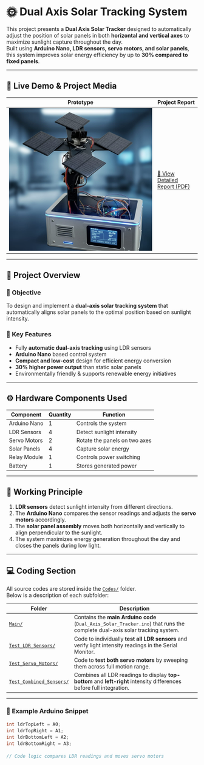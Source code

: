 # 🌞 Dual Axis Solar Tracking System

This project presents a **Dual Axis Solar Tracker** designed to automatically adjust the position of solar panels in both **horizontal and vertical axes** to maximize sunlight capture throughout the day.  
Built using **Arduino Nano, LDR sensors, servo motors, and solar panels**, this system improves solar energy efficiency by up to **30% compared to fixed panels**.

---

## 🚀 Live Demo & Project Media

| Prototype | Project Report |
|------------|----------------|
| ![Dual Axis Solar Tracker Prototype](Images/Dual%20Axis%20Solar%20Panel%20System.jpg) | [📘 View Detailed Report (PDF)](Report/Dual%20Axis%20solar%20PBL.pdf) |

---

## 🧩 Project Overview

### 🔹 Objective  
To design and implement a **dual-axis solar tracking system** that automatically aligns solar panels to the optimal position based on sunlight intensity.

### 🔹 Key Features
- Fully **automatic dual-axis tracking** using LDR sensors  
- **Arduino Nano** based control system  
- **Compact and low-cost** design for efficient energy conversion  
- **30% higher power output** than static solar panels  
- Environmentally friendly & supports renewable energy initiatives

---

## ⚙️ Hardware Components Used
| Component | Quantity | Function |
|------------|-----------|----------|
| Arduino Nano | 1 | Controls the system |
| LDR Sensors | 4 | Detect sunlight intensity |
| Servo Motors | 2 | Rotate the panels on two axes |
| Solar Panels | 4 | Capture solar energy |
| Relay Module | 1 | Controls power switching |
| Battery | 1 | Stores generated power |

---

## 🧠 Working Principle

1. **LDR sensors** detect sunlight intensity from different directions.  
2. The **Arduino Nano** compares the sensor readings and adjusts the **servo motors** accordingly.  
3. The **solar panel assembly** moves both horizontally and vertically to align perpendicular to the sunlight.  
4. The system maximizes energy generation throughout the day and closes the panels during low light.

---

## 💻 Coding Section

All source codes are stored inside the [`Codes/`](Codes/) folder.  
Below is a description of each subfolder:

| Folder | Description |
|---------|--------------|
| [`Main/`](Codes/Main/) | Contains the **main Arduino code** (`Dual_Axis_Solar_Tracker.ino`) that runs the complete dual-axis solar tracking system. |
| [`Test_LDR_Sensors/`](Codes/Test_LDR_Sensors/) | Code to individually **test all LDR sensors** and verify light intensity readings in the Serial Monitor. |
| [`Test_Servo_Motors/`](Codes/Test_Servo_Motors/) | Code to **test both servo motors** by sweeping them across full motion range. |
| [`Test_Combined_Sensors/`](Codes/Test_Combined_Sensors/) | Combines all LDR readings to display **top-bottom** and **left-right** intensity differences before full integration. |

---

### 🧾 Example Arduino Snippet

```cpp
int ldrTopLeft = A0;
int ldrTopRight = A1;
int ldrBottomLeft = A2;
int ldrBottomRight = A3;

// Code logic compares LDR readings and moves servo motors
